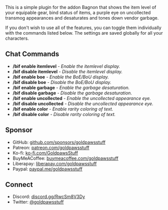 This is a simple plugin for the addon Bagnon that shows the item level of your equipable gear, bind status of items, a purple eye on uncollected transmog appearances and desaturates and tones down vendor garbage.

If you don't wish to use all of the features, you can toggle them individually with the commands listed below. The settings are saved globally for all your characters.

## Chat Commands
* **/bif enable itemlevel** _- Enable the itemlevel display._
* **/bif disable itemlevel** _- Disable the itemlevel display._
* **/bif enable boe** _- Enable the BoE/BoU display._
* **/bif disable boe** _- Disable the BoE/BoU display._
* **/bif enable garbage** _- Enable the garbage desaturation._
* **/bif disable garbage** _- Disable the garbage desaturation._
* **/bif enable uncollected** _- Enable the uncollected appearance eye._
* **/bif disable uncollected** _- Disable the uncollected appearance eye._
* **/bif enable color** _- Enable rarity coloring of text._
* **/bif disable color** _- Disable rarity coloring of text._

## Sponsor
- GitHub: [github.com/sponsors/goldpawsstuff](https://github.com/sponsors/goldpawsstuff)
- Patreon: [patreon.com/goldpawsstuff](https://www.patreon.com/goldpawsstuff)
- Ko-fi: [ko-fi.com/GoldpawsStuff](https://ko-fi.com/goldpawsstuff)
- BuyMeACoffee: [buymeacoffee.com/goldpawsstuff](https://www.buymeacoffee.com/goldpawsstuff)
- Liberapay: [liberapay.com/goldpawsstuff](https://liberapay.com/goldpawsstuff)
- Paypal: [paypal.me/goldpawsstuff](https://www.paypal.me/goldpawsstuff)

## Connect
- Discord: [discord.gg/RwcSm8V3Dy](https://discord.gg/RwcSm8V3Dy)
- Twitter: [@goldpawsstuff](https://twitter.com/goldpawsstuff)
